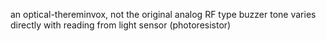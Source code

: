 an optical-thereminvox, not the original analog RF type 
buzzer tone varies directly with reading from light sensor (photoresistor)
